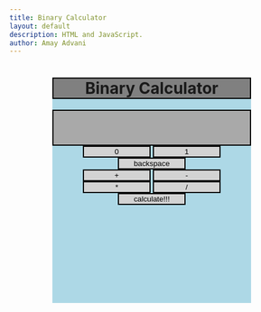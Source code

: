 ```yaml
---
title: Binary Calculator
layout: default
description: HTML and JavaScript.
author: Amay Advani
---
```



<html>
    <head>
        <meta charset="utf-8"/>
        <!-- this tag makes is so that the browser can translate the code-->
        <title>Binary Calculator</title>
        <!--this bootstrap allows me to import javascript and html design and templates-->
    </head>
    <body>
    <!--this div tag allows me to group coded content together or a division tag -->
         <div class="container">
    <!--jumbotron is a class modified by the bootstrap that allows me to customize -->
            <div class="jumbotron">
                <h1>Binary Calculator</h1>
                <div id="output"></div>
                <div class="container mt-2">
                    <div class="row">
                        <div class="col-12">
                            <button type="button" 
                                    class="btn btn-light" 
                                    onclick="input('0')">
                                      0</button>
                            <button type="button" 
                                    class="btn btn-light" 
                                    onclick="input('1')">
                                      1</button>
                            <button type="button" 
                                    class="btn btn-warning float" 
                                    onclick="backspace()">
                                      backspace</button>
                        </div>
                    </div>
                    <div class="row mt-2">
                        <div class="col-12">
                            <button type="button" 
                                    class="btn btn-info" 
                                    onclick="input('+')">+</button>
                            <button type="button"
                                    class="btn btn-info" 
                                    onclick="input('-')">-</button>
                            <button type="button" 
                                    class="btn btn-info" 
                                    onclick="input('*')">*</button>
                            <button type="button" 
                                    class="btn btn-info" 
                                    onclick="input('/')">/</button>
                        </div>
                    </div>
                    <div class="row mt-2">
                        <div class="col-12">
                            <button type="button" 
                                    class="btn btn-success" 
                                    onclick="calculate()">calculate!!!</button>
                                    </div>
                    </div>
                </div>
            </div>
        </div>
        <!--jquery and popper.js cdn -->
        <script src=
"https://code.jquery.com/jquery-3.5.1.slim.min.js" 
                integrity=
"sha384-DfXdz2htPH0lsSSs5nCTpuj/zy4C+OGpamoFVy38MVBnE+IbbVYUew+OrCXaRkfj" 
                crossorigin="anonymous"></script>
        <script src=
"https://cdn.jsdelivr.net/npm/bootstrap@4.5.3/dist/js/bootstrap.bundle.min.js" 
                integrity=
"sha384-ho+j7jyWK8fNQe+A12Hb8AhRq26LrZ/JpcUGGOn+Y7RsweNrtN/tE3MoK7ZeZDyx" 
                crossorigin="anonymous"></script>
    </body>
</html>

<!--for this css i had to ask my classmates how to change the backgroup using the !important function-->

<style>
    
    h1{
        background-color: grey;
        min-width: 120px;
        border: 2px solid black;
    }

    .jumbotron{
      width : 70%;
      margin-top: auto;
      margin-bottom: auto;
      margin-left: auto;
      margin-right: auto;
      text-align: center;
      height: 400px; 
      background-color: lightblue !important;
    }
  
    #output{
      border: 2px solid black;
      min-height: 60px;
      text-align: right;
      font-weight: bold;
      font-size: 20px;
      background-color: darkgrey !important;
    }
  
    .btn{
      min-width: 120px;
      border: 2px solid black;
      background-color: lightgray !important;
    }
    container mt-2{
        margin-top: auto;
        margin-bottom: auto;
        margin-left: auto;
        margin-right: auto;
    }

</style>

 